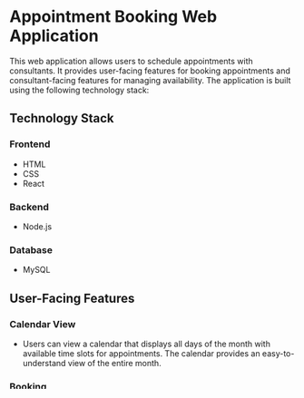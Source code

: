 # Appointment Booking Web Application

This web application allows users to schedule appointments with consultants. It provides user-facing features for booking appointments and consultant-facing features for managing availability. The application is built using the following technology stack:

## Technology Stack

### Frontend
- HTML
- CSS
- React

### Backend
- Node.js
  
### Database
- MySQL

## User-Facing Features

### Calendar View

- Users can view a calendar that displays all days of the month with available time slots for appointments. The calendar provides an easy-to-understand view of the entire month.

### Booking

- Users can select an available time slot and book an appointment with a consultant.

### Confirmation Email

- Upon booking confirmation, the application sends an email to the user confirming the appointment details.

### Google Calendar Integration

- An event is automatically created in the consultant's Google Calendar upon successful booking, and the user is added as a guest to the event to receive event notifications.

## Consultant-Facing Features

### Availability Management

- Consultants have an interface to set their availability, including defining working hours, breaks, and days off.


## Getting Started

To run this web application on your local machine, follow these steps:

1. Clone the repository to your local machine.

2. Install the necessary dependencies for both frontend and backend.

- cd gmtTask
- client
- npm install
- cd ../server
- npm install


3. Configure the MySQL database:
- Create a MySQL database and import the schema provided in the `database_schema.sql` file.

4. Set up environment variables:
- Create a `.env` file in the `server` directory and configure it with your database connection details, Google Calendar API credentials, and email service credentials.

5. Start the backend server: with cmd ### npm start

6. Start the frontend: with cmd ### npm start


7. Access the web application in your browser at `http://localhost:3000`.

## Thank You




